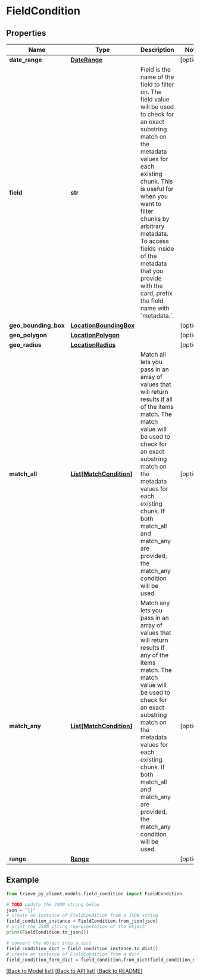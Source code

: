 # FieldCondition


## Properties

Name | Type | Description | Notes
------------ | ------------- | ------------- | -------------
**date_range** | [**DateRange**](DateRange.md) |  | [optional] 
**field** | **str** | Field is the name of the field to filter on. The field value will be used to check for an exact substring match on the metadata values for each existing chunk. This is useful for when you want to filter chunks by arbitrary metadata. To access fields inside of the metadata that you provide with the card, prefix the field name with &#x60;metadata.&#x60;. | 
**geo_bounding_box** | [**LocationBoundingBox**](LocationBoundingBox.md) |  | [optional] 
**geo_polygon** | [**LocationPolygon**](LocationPolygon.md) |  | [optional] 
**geo_radius** | [**LocationRadius**](LocationRadius.md) |  | [optional] 
**match_all** | [**List[MatchCondition]**](MatchCondition.md) | Match all lets you pass in an array of values that will return results if all of the items match. The match value will be used to check for an exact substring match on the metadata values for each existing chunk. If both match_all and match_any are provided, the match_any condition will be used. | [optional] 
**match_any** | [**List[MatchCondition]**](MatchCondition.md) | Match any lets you pass in an array of values that will return results if any of the items match. The match value will be used to check for an exact substring match on the metadata values for each existing chunk. If both match_all and match_any are provided, the match_any condition will be used. | [optional] 
**range** | [**Range**](Range.md) |  | [optional] 

## Example

```python
from trieve_py_client.models.field_condition import FieldCondition

# TODO update the JSON string below
json = "{}"
# create an instance of FieldCondition from a JSON string
field_condition_instance = FieldCondition.from_json(json)
# print the JSON string representation of the object
print(FieldCondition.to_json())

# convert the object into a dict
field_condition_dict = field_condition_instance.to_dict()
# create an instance of FieldCondition from a dict
field_condition_form_dict = field_condition.from_dict(field_condition_dict)
```
[[Back to Model list]](../README.md#documentation-for-models) [[Back to API list]](../README.md#documentation-for-api-endpoints) [[Back to README]](../README.md)


